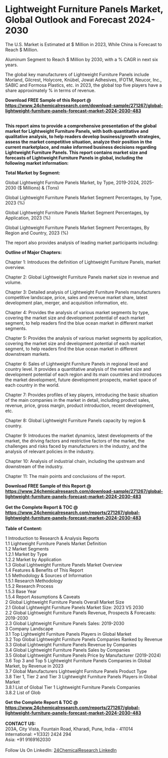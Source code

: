 <h1>Lightweight Furniture Panels Market, Global Outlook and Forecast 2024-2030</h1><p>
The U.S. Market is Estimated at $ Million in 2023, While China is Forecast to Reach $ Million.</p><p>
Aluminum Segment to Reach $ Million by 2030, with a % CAGR in next six years.</p><p>
The global key manufacturers of Lightweight Furniture Panels include Morland, Gilcrest, Holycore, Knübel, Jowat Adhesives, IFOTM, Neucor, Inc., SABIC and Formosa Plastics, etc. in 2023, the global top five players have a share approximately % in terms of revenue.</p><div><b>Download FREE Sample of this Report @ 
            <a href="https://www.24chemicalresearch.com/download-sample/271267/global-lightweight-furniture-panels-forecast-market-2024-2030-483">
            https://www.24chemicalresearch.com/download-sample/271267/global-lightweight-furniture-panels-forecast-market-2024-2030-483</a></b></div><br><p>
<strong>This report aims to provide a comprehensive presentation of the global market for Lightweight Furniture Panels, with both quantitative and qualitative analysis, to help readers develop business/growth strategies, assess the market competitive situation, analyze their position in the current marketplace, and make informed business decisions regarding Lightweight Furniture Panels. This report contains market size and forecasts of Lightweight Furniture Panels in global, including the following market information:</strong>
</p><p>
<strong>Total Market by Segment:</strong></p><p>
Global Lightweight Furniture Panels Market, by Type, 2019-2024, 2025-2030 ($ Millions) &amp; (Tons)</p><p>
Global Lightweight Furniture Panels Market Segment Percentages, by Type, 2023 (%)</p><p>
</p><p>
Global Lightweight Furniture Panels Market Segment Percentages, by Application, 2023 (%)</p><p>
</p><p>
Global Lightweight Furniture Panels Market Segment Percentages, By Region and Country, 2023 (%)</p><p>
</p><p>
The report also provides analysis of leading market participants including:</p><p>
</p><p>
</p><p>
</p><p><strong>Outline of Major Chapters:</strong></p><p>
</p><p>Chapter 1: Introduces the definition of Lightweight Furniture Panels, market overview.</p><p>
Chapter 2: Global Lightweight Furniture Panels market size in revenue and volume.</p><p>
Chapter 3: Detailed analysis of Lightweight Furniture Panels manufacturers competitive landscape, price, sales and revenue market share, latest development plan, merger, and acquisition information, etc.</p><p>
Chapter 4: Provides the analysis of various market segments by type, covering the market size and development potential of each market segment, to help readers find the blue ocean market in different market segments.</p><p>
Chapter 5: Provides the analysis of various market segments by application, covering the market size and development potential of each market segment, to help readers find the blue ocean market in different downstream markets.</p><p>
Chapter 6: Sales of Lightweight Furniture Panels in regional level and country level. It provides a quantitative analysis of the market size and development potential of each region and its main countries and introduces the market development, future development prospects, market space of each country in the world.</p><p>
Chapter 7: Provides profiles of key players, introducing the basic situation of the main companies in the market in detail, including product sales, revenue, price, gross margin, product introduction, recent development, etc.</p><p>
Chapter 8: Global Lightweight Furniture Panels capacity by region &amp; country.</p><p>
Chapter 9: Introduces the market dynamics, latest developments of the market, the driving factors and restrictive factors of the market, the challenges and risks faced by manufacturers in the industry, and the analysis of relevant policies in the industry.</p><p>
Chapter 10: Analysis of industrial chain, including the upstream and downstream of the industry.</p><p>
Chapter 11: The main points and conclusions of the report.</p><div><b>Download FREE Sample of this Report @ 
            <a href="https://www.24chemicalresearch.com/download-sample/271267/global-lightweight-furniture-panels-forecast-market-2024-2030-483">
            https://www.24chemicalresearch.com/download-sample/271267/global-lightweight-furniture-panels-forecast-market-2024-2030-483</a></b></div><br><div><b>Get the Complete Report & TOC @ 
            <a href="https://www.24chemicalresearch.com/reports/271267/global-lightweight-furniture-panels-forecast-market-2024-2030-483">
            https://www.24chemicalresearch.com/reports/271267/global-lightweight-furniture-panels-forecast-market-2024-2030-483</a></b></div><br>
            <b>Table of Content:</b><p>1 Introduction to Research & Analysis Reports<br />
    1.1 Lightweight Furniture Panels Market Definition<br />
    1.2 Market Segments<br />
        1.2.1 Market by Type<br />
        1.2.2 Market by Application<br />
    1.3 Global Lightweight Furniture Panels Market Overview<br />
    1.4 Features & Benefits of This Report<br />
    1.5 Methodology & Sources of Information<br />
        1.5.1 Research Methodology<br />
        1.5.2 Research Process<br />
        1.5.3 Base Year<br />
        1.5.4 Report Assumptions & Caveats<br />
2 Global Lightweight Furniture Panels Overall Market Size<br />
    2.1 Global Lightweight Furniture Panels Market Size: 2023 VS 2030<br />
    2.2 Global Lightweight Furniture Panels Revenue, Prospects & Forecasts: 2019-2030<br />
    2.3 Global Lightweight Furniture Panels Sales: 2019-2030<br />
3 Company Landscape<br />
    3.1 Top Lightweight Furniture Panels Players in Global Market<br />
    3.2 Top Global Lightweight Furniture Panels Companies Ranked by Revenue<br />
    3.3 Global Lightweight Furniture Panels Revenue by Companies<br />
    3.4 Global Lightweight Furniture Panels Sales by Companies<br />
    3.5 Global Lightweight Furniture Panels Price by Manufacturer (2019-2024)<br />
    3.6 Top 3 and Top 5 Lightweight Furniture Panels Companies in Global Market, by Revenue in 2023<br />
    3.7 Global Manufacturers Lightweight Furniture Panels Product Type<br />
    3.8 Tier 1, Tier 2 and Tier 3 Lightweight Furniture Panels Players in Global Market<br />
        3.8.1 List of Global Tier 1 Lightweight Furniture Panels Companies<br />
        3.8.2 List of Glob</p><div><b>Get the Complete Report & TOC @ 
            <a href="https://www.24chemicalresearch.com/reports/271267/global-lightweight-furniture-panels-forecast-market-2024-2030-483">
            https://www.24chemicalresearch.com/reports/271267/global-lightweight-furniture-panels-forecast-market-2024-2030-483</a></b></div><br><b>CONTACT US:</b><br>
            203A, City Vista, Fountain Road, Kharadi, Pune, India - 411014<br>
            International: +1(332) 2424 294<br>
            Asia: +91 9169162030 <br><br>
            Follow Us On LinkedIn: <a href="https://www.linkedin.com/company/24chemicalresearch/">24ChemicalResearch LinkedIn</a>
